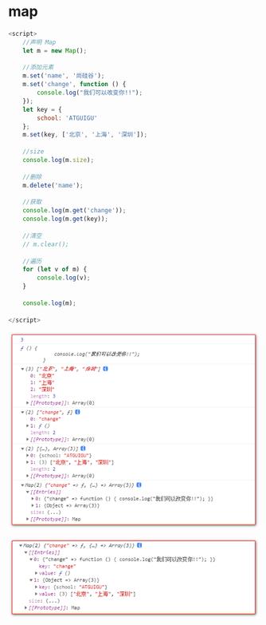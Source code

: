 # map

```javascript
<script>
    //声明 Map
    let m = new Map();

    //添加元素
    m.set('name', '尚硅谷');
    m.set('change', function () {
        console.log("我们可以改变你!!");
    });
    let key = {
        school: 'ATGUIGU'
    };
    m.set(key, ['北京', '上海', '深圳']);

    //size
    console.log(m.size);

    //删除
    m.delete('name');

    //获取
    console.log(m.get('change'));
    console.log(m.get(key));

    //清空
    // m.clear();

    //遍历
    for (let v of m) {
        console.log(v);
    }

    console.log(m);

</script>
```

![](image/image_y1CN6S1Wme.png)

![](image/image_jXLLImjRb9.png)
